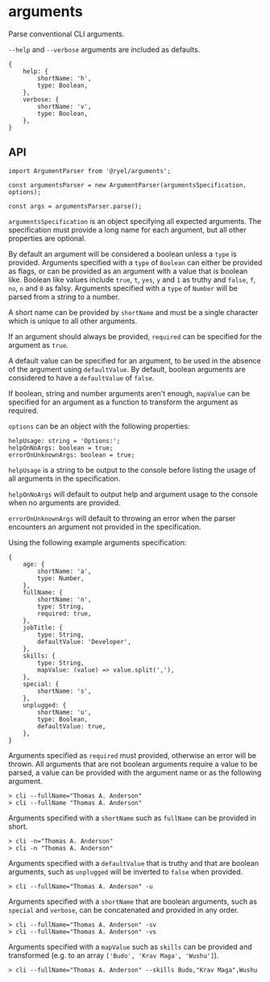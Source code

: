 # arguments

Parse conventional CLI arguments.

`--help` and `--verbose` arguments are included as defaults.
```
{
	help: {
		shortName: 'h',
		type: Boolean,
	},
	verbose: {
		shortName: 'v',
		type: Boolean,
	},
}
```

## API

```
import ArgumentParser from '@ryel/arguments';

const argumentsParser = new ArgumentParser(argumentsSpecification, options);

const args = argumentsParser.parse();
```


`argumentsSpecification` is an object specifying all expected arguments. The specification must provide a long name for each argument, but all other properties are optional.

By default an argument will be considered a boolean unless a `type` is provided. Arguments specified with a `type` of `Boolean` can either be provided as flags, or can be provided as an argument with a value that is boolean like. Boolean like values include `true`, `t`, `yes`, `y` and `1` as truthy and `false`, `f`, `no`, `n` and `0` as falsy. Arguments specified with a `type` of `Number` will be parsed from a string to a number.

A short name can be provided by `shortName` and must be a single character which is unique to all other arguments.

If an argument should always be provided, `required` can be specified for the argument as `true`.

A default value can be specified for an argument, to be used in the absence of the argument using `defaultValue`. By default, boolean arguments are considered to have a `defaultValue` of `false`.

If boolean, string and number arguments aren't enough, `mapValue` can be specified for an argument as a function to transform the argument as required.


`options` can be an object with the following properties:
```
helpUsage: string = 'Options:';
helpOnNoArgs: boolean = true;
errorOnUnknownArgs: boolean = true;
```

`helpUsage` is a string to be output to the console before listing the usage of all arguments in the specification.

`helpOnNoArgs` will default to output help and argument usage to the console when no arguments are provided.

`errorOnUnknownArgs` will default to throwing an error when the parser encounters an argument not provided in the specification.


Using the following example arguments specification:
```
{
	age: {
		shortName: 'a',
		type: Number,
	},
	fullName: {
		shortName: 'n',
		type: String,
		required: true,
	},
	jobTitle: {
		type: String,
		defaultValue: 'Developer',
	},
	skills: {
		type: String,
		mapValue: (value) => value.split(','),
	},
	special: {
		shortName: 's',
	},
	unplugged: {
		shortName: 'u',
		type: Boolean,
		defaultValue: true,
	},
}
```

Arguments specified as `required` must provided, otherwise an error will be thrown. All arguments that are not boolean arguments require a value to be parsed, a value can be provided with the argument name or as the following argument.
```
> cli --fullName="Thomas A. Anderson"
> cli --fullName "Thomas A. Anderson"
```

Arguments specified with a `shortName` such as `fullName` can be provided in short.
```
> cli -n="Thomas A. Anderson"
> cli -n "Thomas A. Anderson"
```

Arguments specified with a `defaultValue` that is truthy and that are boolean arguments, such as `unplugged` will be inverted to `false` when provided.
```
> cli --fullName="Thomas A. Anderson" -u
```

Arguments specified with a `shortName` that are boolean arguments, such as `special` and `verbose`, can be concatenated and provided in any order.
```
> cli --fullName="Thomas A. Anderson" -sv
> cli --fullName="Thomas A. Anderson" -vs
```

Arguments specified with a `mapValue` such as `skills` can be provided and transformed (e.g. to an array `['Budo', 'Krav Maga', 'Wushu']`).
```
> cli --fullName="Thomas A. Anderson" --skills Budo,"Krav Maga",Wushu
```
